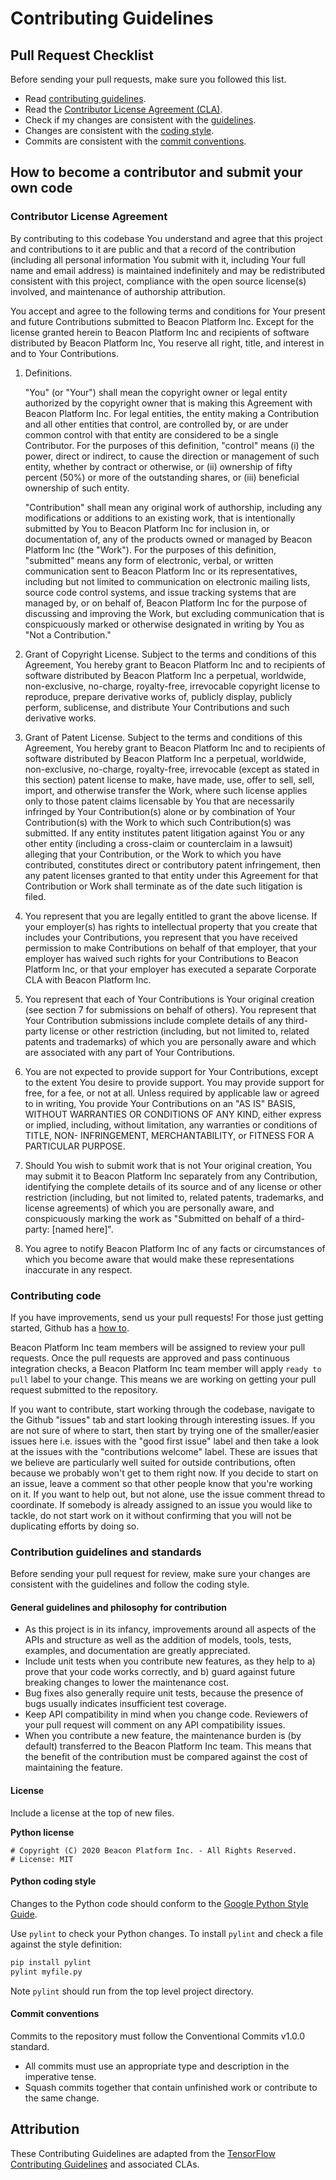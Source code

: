 # Contributing Guidelines

## Pull Request Checklist

Before sending your pull requests, make sure you followed this list.

- Read [contributing guidelines](CONTRIBUTING.md).
- Read the [Contributor License Agreement (CLA)](CONTRIBUTING.md#Contributor-License-Agreement).
- Check if my changes are consistent with the [guidelines](CONTRIBUTING.md#Contribution-guidelines-and-standards).
- Changes are consistent with the [coding style](CONTRIBUTING.md#Python-coding-style).
- Commits are consistent with the [commit conventions](CONTRIBUTING.md#Commit-conventions).

## How to become a contributor and submit your own code

### Contributor License Agreement

By contributing to this codebase You understand and agree that this project and contributions to it are public and that a record of the contribution (including all personal information You submit with it, including Your full name and email address) is maintained indefinitely and may be redistributed consistent with this project, compliance with the open source license(s) involved, and maintenance of authorship attribution.

You accept and agree to the following terms and conditions for Your present and future Contributions submitted to Beacon Platform Inc. Except for the license granted herein to Beacon Platform Inc and recipients of software distributed by Beacon Platform Inc, You reserve all right, title, and interest in and to Your Contributions.

1. Definitions.

    "You" (or "Your") shall mean the copyright owner or legal entity authorized by the copyright owner that is making this Agreement with Beacon Platform Inc. For legal entities, the entity making a Contribution and all other entities that control, are controlled by, or are under common control with that entity are considered to be a single Contributor. For the purposes of this definition, "control" means (i) the power, direct or indirect, to cause the direction or management of such entity, whether by contract or otherwise, or (ii) ownership of fifty percent (50%) or more of the outstanding shares, or (iii) beneficial ownership of such entity.

    "Contribution" shall mean any original work of authorship, including any modifications or additions to an existing work, that is intentionally submitted by You to Beacon Platform Inc for inclusion in, or documentation of, any of the products owned or managed by Beacon Platform Inc (the "Work"). For the purposes of this definition, "submitted" means any form of electronic, verbal, or written communication sent to Beacon Platform Inc or its representatives, including but not limited to communication on electronic mailing lists, source code control systems, and issue tracking systems that are managed by, or on behalf of, Beacon Platform Inc for the purpose of discussing and improving the Work, but excluding communication that is conspicuously marked or otherwise designated in writing by You as "Not a Contribution."

2. Grant of Copyright License. Subject to the terms and conditions of this Agreement, You hereby grant to Beacon Platform Inc and to recipients of software distributed by Beacon Platform Inc a perpetual, worldwide, non-exclusive, no-charge, royalty-free, irrevocable copyright license to reproduce, prepare derivative works of, publicly display, publicly perform, sublicense, and distribute Your Contributions and such derivative works.

3. Grant of Patent License. Subject to the terms and conditions of this Agreement, You hereby grant to Beacon Platform Inc and to recipients of software distributed by Beacon Platform Inc a perpetual, worldwide, non-exclusive, no-charge, royalty-free, irrevocable (except as stated in this section) patent license to make, have made, use, offer to sell, sell, import, and otherwise transfer the Work, where such license applies only to those patent claims licensable by You that are necessarily infringed by Your Contribution(s) alone or by combination of Your Contribution(s) with the Work to which such Contribution(s) was submitted. If any entity institutes patent litigation against You or any other entity (including a cross-claim or counterclaim in a lawsuit) alleging that your Contribution, or the Work to which you have contributed, constitutes direct or contributory patent infringement, then any patent licenses granted to that entity under this Agreement for that Contribution or Work shall terminate as of the date such litigation is filed.

4. You represent that you are legally entitled to grant the above license. If your employer(s) has rights to intellectual property that you create that includes your Contributions, you represent that you have received permission to make Contributions on behalf of that employer, that your employer has waived such rights for your Contributions to Beacon Platform Inc, or that your employer has executed a separate Corporate CLA with Beacon Platform Inc.

5. You represent that each of Your Contributions is Your original creation (see section 7 for submissions on behalf of others). You represent that Your Contribution submissions include complete details of any third-party license or other restriction (including, but not limited to, related patents and trademarks) of which you are personally aware and which are associated with any part of Your Contributions.

6. You are not expected to provide support for Your Contributions, except to the extent You desire to provide support. You may provide support for free, for a fee, or not at all. Unless required by applicable law or agreed to in writing, You provide Your Contributions on an "AS IS" BASIS, WITHOUT WARRANTIES OR CONDITIONS OF ANY KIND, either express or implied, including, without limitation, any warranties or conditions of TITLE, NON- INFRINGEMENT, MERCHANTABILITY, or FITNESS FOR A PARTICULAR PURPOSE.

7. Should You wish to submit work that is not Your original creation, You may submit it to Beacon Platform Inc separately from any Contribution, identifying the complete details of its source and of any license or other restriction (including, but not limited to, related patents, trademarks, and license agreements) of which you are personally aware, and conspicuously marking the work as "Submitted on behalf of a third-party: [named here]".

8. You agree to notify Beacon Platform Inc of any facts or circumstances of which you become aware that would make these representations inaccurate in any respect.

### Contributing code

If you have improvements, send us your pull requests! For those
just getting started, Github has a
[how to](https://help.github.com/articles/using-pull-requests/).

Beacon Platform Inc team members will be assigned to review your pull requests. Once the
pull requests are approved and pass continuous integration checks, a Beacon Platform Inc
team member will apply `ready to pull` label to your change. This means we are
working on getting your pull request submitted to the repository.

If you want to contribute, start working through the codebase,
navigate to the Github "issues" tab and start
looking through interesting issues. If you are not sure of where to start, then
start by trying one of the smaller/easier issues here i.e.
issues with the "good first issue" label
and then take a look at the
issues with the "contributions welcome" label.
These are issues that we believe are particularly well suited for outside
contributions, often because we probably won't get to them right now. If you
decide to start on an issue, leave a comment so that other people know that
you're working on it. If you want to help out, but not alone, use the issue
comment thread to coordinate. If somebody is already assigned to an issue you
would like to tackle, do not start work on it without confirming that you will
not be duplicating efforts by doing so.

### Contribution guidelines and standards

Before sending your pull request for review, make sure your changes are consistent
with the guidelines and follow the coding style.

#### General guidelines and philosophy for contribution

*   As this project is in its infancy, improvements around all aspects of
    the APIs and structure as well as the addition of models, tools, tests,
    examples, and documentation are greatly appreciated.
*   Include unit tests when you contribute new features, as they help to a)
    prove that your code works correctly, and b) guard against future breaking
    changes to lower the maintenance cost.
*   Bug fixes also generally require unit tests, because the presence of bugs
    usually indicates insufficient test coverage.
*   Keep API compatibility in mind when you change code. Reviewers of your pull
    request will comment on any API compatibility issues.
*   When you contribute a new feature, the maintenance burden is (by default)
    transferred to the Beacon Platform Inc team. This means that the benefit
    of the contribution must be compared against the cost of maintaining the
    feature.

#### License

Include a license at the top of new files.

**Python license**

    # Copyright (C) 2020 Beacon Platform Inc. - All Rights Reserved.
    # License: MIT

#### Python coding style

Changes to the Python code should conform to the
[Google Python Style Guide](https://github.com/google/styleguide/blob/gh-pages/pyguide.md).

Use `pylint` to check your Python changes. To install `pylint` and check a file
against the style definition:

```bash
pip install pylint
pylint myfile.py
```

Note `pylint` should run from the top level project directory.

#### Commit conventions

Commits to the repository must follow the Conventional Commits v1.0.0 standard.

- All commits must use an appropriate type and description in the imperative tense.
- Squash commits together that contain unfinished work or contribute to the same change.

## Attribution

These Contributing Guidelines are adapted from the [TensorFlow Contributing Guidelines](https://github.com/tensorflow/tensorflow/blob/master/CONTRIBUTING.md) and associated CLAs.
